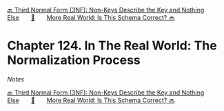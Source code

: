 [🔙 Third Normal Form (3NF): Non-Keys Describe the Key and Nothing Else][previous-chapter]&nbsp;&nbsp;&nbsp;&nbsp;&nbsp;&nbsp;&nbsp;[🏡][readme]&nbsp;&nbsp;&nbsp;&nbsp;&nbsp;&nbsp;&nbsp;[More Real World: Is This Schema Correct? 🔜][upcoming-chapter]

# Chapter 124. In The Real World: The Normalization Process

_Notes_

[🔙 Third Normal Form (3NF): Non-Keys Describe the Key and Nothing Else][previous-chapter]&nbsp;&nbsp;&nbsp;&nbsp;&nbsp;&nbsp;&nbsp;[🏡][readme]&nbsp;&nbsp;&nbsp;&nbsp;&nbsp;&nbsp;&nbsp;[More Real World: Is This Schema Correct? 🔜][upcoming-chapter]

[readme]: README.md
[previous-chapter]: ch123-third-normal-form-3nf-non-keys-describe-the-key-and-nothing-else.md
[upcoming-chapter]: ch125-more-real-world-is-this-schema-correct.md